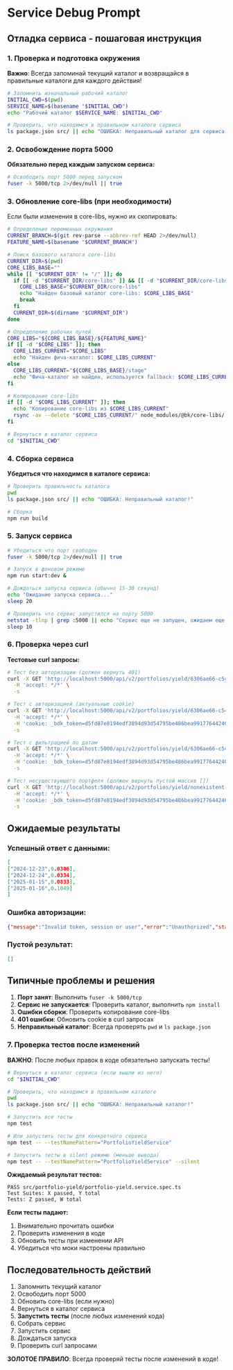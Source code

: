 # Service Debug Prompt

## Отладка сервиса - пошаговая инструкция

### 1. Проверка и подготовка окружения

**Важно**: Всегда запоминай текущий каталог и возвращайся в правильные каталоги для каждого действия!

```bash
# Запомнить изначальный рабочий каталог
INITIAL_CWD=$(pwd)
SERVICE_NAME=$(basename "$INITIAL_CWD")
echo "Рабочий каталог $SERVICE_NAME: $INITIAL_CWD"

# Проверить, что находимся в правильном каталоге сервиса
ls package.json src/ || echo "ОШИБКА: Неправильный каталог для сервиса!"
```

### 2. Освобождение порта 5000

**Обязательно перед каждым запуском сервиса:**

```bash
# Освободить порт 5000 перед запуском
fuser -k 5000/tcp 2>/dev/null || true
```

### 3. Обновление core-libs (при необходимости)

Если были изменения в core-libs, нужно их скопировать:

```bash
# Определение переменных окружения
CURRENT_BRANCH=$(git rev-parse --abbrev-ref HEAD 2>/dev/null)
FEATURE_NAME=$(basename "$CURRENT_BRANCH")

# Поиск базового каталога core-libs
CURRENT_DIR=$(pwd)
CORE_LIBS_BASE=""
while [[ "$CURRENT_DIR" != "/" ]]; do
  if [[ -d "$CURRENT_DIR/core-libs" ]] && [[ -d "$CURRENT_DIR/core-libs/stage" ]]; then
    CORE_LIBS_BASE="$CURRENT_DIR/core-libs"
    echo "Найден базовый каталог core-libs: $CORE_LIBS_BASE"
    break
  fi
  CURRENT_DIR=$(dirname "$CURRENT_DIR")
done

# Определение рабочих путей
CORE_LIBS="${CORE_LIBS_BASE}/${FEATURE_NAME}"
if [[ -d "$CORE_LIBS" ]]; then
  CORE_LIBS_CURRENT="$CORE_LIBS"
  echo "Найден фича-каталог: $CORE_LIBS_CURRENT"
else
  CORE_LIBS_CURRENT="${CORE_LIBS_BASE}/stage"
  echo "Фича-каталог не найден, используется fallback: $CORE_LIBS_CURRENT"
fi

# Копирование core-libs
if [[ -d "$CORE_LIBS_CURRENT" ]]; then
  echo "Копирование core-libs из $CORE_LIBS_CURRENT"
  rsync -av --delete "$CORE_LIBS_CURRENT/" node_modules/@bk/core-libs/
fi

# Вернуться в каталог сервиса
cd "$INITIAL_CWD"
```

### 4. Сборка сервиса

**Убедиться что находимся в каталоге сервиса:**

```bash
# Проверить правильность каталога
pwd
ls package.json src/ || echo "ОШИБКА: Неправильный каталог!"

# Сборка
npm run build
```

### 5. Запуск сервиса

```bash
# Убедиться что порт свободен
fuser -k 5000/tcp 2>/dev/null || true

# Запуск в фоновом режиме
npm run start:dev &

# Дождаться запуска сервиса (обычно 15-30 секунд)
echo "Ожидание запуска сервиса..."
sleep 20

# Проверить что сервис запустился на порту 5000
netstat -tlnp | grep :5000 || echo "Сервис еще не запущен, ожидаем еще..."
sleep 10
```

### 6. Проверка через curl

**Тестовые curl запросы:**

```bash
# Тест без авторизации (должен вернуть 401)
curl -X GET 'http://localhost:5000/api/v2/portfolios/yield/6306ae66-c541d6b0-f4dc2172' \
  -H 'accept: */*' \
  -s

# Тест с авторизацией (актуальные cookie)
curl -X GET 'http://localhost:5000/api/v2/portfolios/yield/6306ae66-c541d6b0-f4dc2172' \
  -H 'accept: */*' \
  -H 'cookie: _bdk_token=d5fd87e8194edf3894d93d54795be486bea99177644240a348ff458bfbc88dbec9b13994f5c9a5b7138b86611d5fa10884865014990f9c9c328d93cdaa630ab3; _bdk_session_id=6620fc23-570135a8-69fb8e77; _bdk_id=641695e9-7fc046c1-7994d92b' \
  -s

# Тест с фильтрацией по датам
curl -X GET 'http://localhost:5000/api/v2/portfolios/yield/6306ae66-c541d6b0-f4dc2172?startDate=2025-07-01&endDate=2025-07-15' \
  -H 'accept: */*' \
  -H 'cookie: _bdk_token=d5fd87e8194edf3894d93d54795be486bea99177644240a348ff458bfbc88dbec9b13994f5c9a5b7138b86611d5fa10884865014990f9c9c328d93cdaa630ab3; _bdk_session_id=6620fc23-570135a8-69fb8e77; _bdk_id=641695e9-7fc046c1-7994d92b' \
  -s

# Тест несуществующего портфеля (должен вернуть пустой массив [])
curl -X GET 'http://localhost:5000/api/v2/portfolios/yield/nonexistent-portfolio-id' \
  -H 'accept: */*' \
  -H 'cookie: _bdk_token=d5fd87e8194edf3894d93d54795be486bea99177644240a348ff458bfbc88dbec9b13994f5c9a5b7138b86611d5fa10884865014990f9c9c328d93cdaa630ab3; _bdk_session_id=6620fc23-570135a8-69fb8e77; _bdk_id=641695e9-7fc046c1-7994d92b' \
  -s
```

## Ожидаемые результаты

### Успешный ответ с данными:
```json
[
["2024-12-23",0.0306],
["2024-12-24",0.0334],
["2025-01-15",0.0833],
["2025-01-16",0.1049]
]
```

### Ошибка авторизации:
```json
{"message":"Invalid token, session or user","error":"Unauthorized","statusCode":401}
```

### Пустой результат:
```json
[]
```

## Типичные проблемы и решения

1. **Порт занят**: Выполнить `fuser -k 5000/tcp`
2. **Сервис не запускается**: Проверить каталог, выполнить `npm install`
3. **Ошибки сборки**: Проверить копирование core-libs
4. **401 ошибки**: Обновить cookie в curl запросах
5. **Неправильный каталог**: Всегда проверять `pwd` и `ls package.json`

### 7. Проверка тестов после изменений

**ВАЖНО**: После любых правок в коде обязательно запускать тесты!

```bash
# Вернуться в каталог сервиса (если вышли из него)
cd "$INITIAL_CWD"

# Проверить, что находимся в правильном каталоге
pwd
ls package.json src/ || echo "ОШИБКА: Неправильный каталог!"

# Запустить все тесты
npm test

# Или запустить тесты для конкретного сервиса
npm test -- --testNamePattern="PortfolioYieldService"

# Запустить тесты в silent режиме (меньше вывода)
npm test -- --testNamePattern="PortfolioYieldService" --silent
```

**Ожидаемый результат тестов:**
```
PASS src/portfolio-yield/portfolio-yield.service.spec.ts
Test Suites: X passed, Y total
Tests: Z passed, W total
```

**Если тесты падают:**
1. Внимательно прочитать ошибки
2. Проверить изменения в коде
3. Обновить тесты при изменении API
4. Убедиться что моки настроены правильно

## Последовательность действий

1. Запомнить текущий каталог
2. Освободить порт 5000
3. Обновить core-libs (если нужно)
4. Вернуться в каталог сервиса
5. **Запустить тесты** (после любых изменений кода)
6. Собрать сервис
7. Запустить сервис
8. Дождаться запуска
9. Проверить curl запросами

**ЗОЛОТОЕ ПРАВИЛО**: Всегда проверяй тесты после изменений в коде!